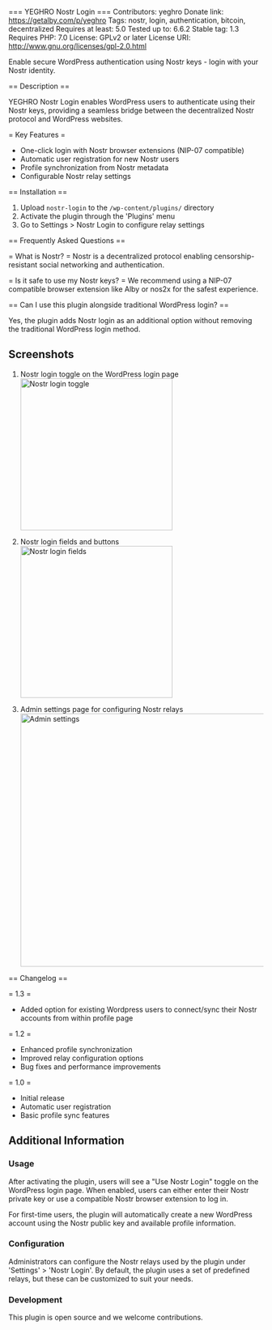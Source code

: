=== YEGHRO Nostr Login ===
Contributors: yeghro
Donate link: https://getalby.com/p/yeghro
Tags: nostr, login, authentication, bitcoin, decentralized
Requires at least: 5.0
Tested up to: 6.6.2
Stable tag: 1.3
Requires PHP: 7.0
License: GPLv2 or later
License URI: http://www.gnu.org/licenses/gpl-2.0.html

Enable secure WordPress authentication using Nostr keys - login with your Nostr identity.

== Description ==

YEGHRO Nostr Login enables WordPress users to authenticate using their Nostr keys, providing a seamless bridge between the decentralized Nostr protocol and WordPress websites.

= Key Features =

* One-click login with Nostr browser extensions (NIP-07 compatible)
* Automatic user registration for new Nostr users
* Profile synchronization from Nostr metadata
* Configurable Nostr relay settings


== Installation ==

1. Upload `nostr-login` to the `/wp-content/plugins/` directory
2. Activate the plugin through the 'Plugins' menu
3. Go to Settings > Nostr Login to configure relay settings

== Frequently Asked Questions ==

= What is Nostr? =
Nostr is a decentralized protocol enabling censorship-resistant social networking and authentication.

= Is it safe to use my Nostr keys? =
We recommend using a NIP-07 compatible browser extension like Alby or nos2x for the safest experience.

== Can I use this plugin alongside traditional WordPress login? ==

Yes, the plugin adds Nostr login as an additional option without removing the traditional WordPress login method.

## Screenshots

1. Nostr login toggle on the WordPress login page
   <br>
   <img src="https://github.com/user-attachments/assets/8ae6a901-cc94-402b-836b-6560ec64b477" alt="Nostr login toggle" width="300">
   <div style="clear: both;"></div>

2. Nostr login fields and buttons
   <br>
   <img src="https://github.com/user-attachments/assets/0805e84c-75e4-4f19-b22d-7b50535098f7" alt="Nostr login fields" width="300">
   <div style="clear: both;"></div>

3. Admin settings page for configuring Nostr relays
   <br>
   <img src="https://github.com/user-attachments/assets/eb2c1aa8-335f-4cb9-b3de-34e4ec06ed06" alt="Admin settings" width="500">
   <div style="clear: both;"></div>




== Changelog ==

= 1.3 =
* Added option for existing Wordpress users to connect/sync their Nostr accounts from within profile page


= 1.2 =
* Enhanced profile synchronization
* Improved relay configuration options
* Bug fixes and performance improvements


= 1.0 =
* Initial release
* Automatic user registration
* Basic profile sync features

## Additional Information

### Usage

After activating the plugin, users will see a "Use Nostr Login" toggle on the WordPress login page. When enabled, users can either enter their Nostr private key or use a compatible Nostr browser extension to log in.

For first-time users, the plugin will automatically create a new WordPress account using the Nostr public key and available profile information.

### Configuration

Administrators can configure the Nostr relays used by the plugin under 'Settings' > 'Nostr Login'. By default, the plugin uses a set of predefined relays, but these can be customized to suit your needs.

### Development

This plugin is open source and we welcome contributions. 
